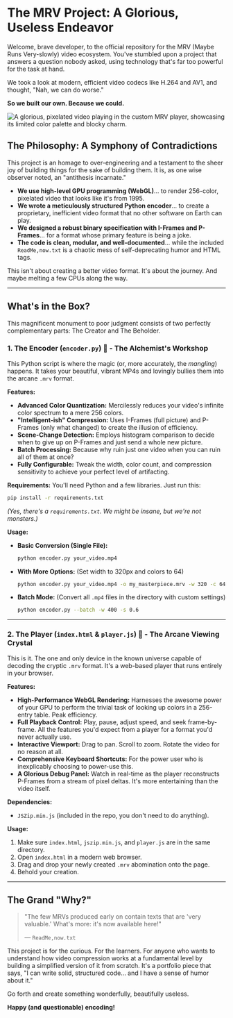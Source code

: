 # The MRV Project: A Glorious, Useless Endeavor

Welcome, brave developer, to the official repository for the MRV (Maybe Runs Very-slowly) video ecosystem. You've stumbled upon a project that answers a question nobody asked, using technology that's far too powerful for the task at hand.

We took a look at modern, efficient video codecs like H.264 and AV1, and thought, "Nah, we can do worse."

**So we built our own. Because we could.**

![A glorious, pixelated video playing in the custom MRV player, showcasing its limited color palette and blocky charm.](https://i.imgur.com/placeholder.gif "This is probably what it would look like if we bothered to make a demo GIF.")

## The Philosophy: A Symphony of Contradictions

This project is an homage to over-engineering and a testament to the sheer joy of building things for the sake of building them. It is, as one wise observer noted, an "antithesis incarnate."

*   **We use high-level GPU programming (WebGL)**... to render 256-color, pixelated video that looks like it's from 1995.
*   **We wrote a meticulously structured Python encoder**... to create a proprietary, inefficient video format that no other software on Earth can play.
*   **We designed a robust binary specification with I-Frames and P-Frames**... for a format whose primary feature is being a joke.
*   **The code is clean, modular, and well-documented**... while the included `ReadMe,now.txt` is a chaotic mess of self-deprecating humor and HTML tags.

This isn't about creating a better video format. It's about the journey. And maybe melting a few CPUs along the way.

---

## What's in the Box?

This magnificent monument to poor judgment consists of two perfectly complementary parts: The Creator and The Beholder.

### 1. The Encoder (`encoder.py`) 🔧 - The Alchemist's Workshop

This Python script is where the magic (or, more accurately, the *mangling*) happens. It takes your beautiful, vibrant MP4s and lovingly bullies them into the arcane `.mrv` format.

**Features:**
*   **Advanced Color Quantization:** Mercilessly reduces your video's infinite color spectrum to a mere 256 colors.
*   **"Intelligent-ish" Compression:** Uses I-Frames (full picture) and P-Frames (only what changed) to create the illusion of efficiency.
*   **Scene-Change Detection:** Employs histogram comparison to decide when to give up on P-Frames and just send a whole new picture.
*   **Batch Processing:** Because why ruin just one video when you can ruin all of them at once?
*   **Fully Configurable:** Tweak the width, color count, and compression sensitivity to achieve your perfect level of artifacting.

**Requirements:**
You'll need Python and a few libraries. Just run this:
```bash
pip install -r requirements.txt
```
*(Yes, there's a `requirements.txt`. We might be insane, but we're not monsters.)*

**Usage:**

*   **Basic Conversion (Single File):**
    ```bash
    python encoder.py your_video.mp4
    ```

*   **With More Options:** (Set width to 320px and colors to 64)
    ```bash
    python encoder.py your_video.mp4 -o my_masterpiece.mrv -w 320 -c 64
    ```

*   **Batch Mode:** (Convert all `.mp4` files in the directory with custom settings)
    ```bash
    python encoder.py --batch -w 400 -s 0.6
    ```

---

### 2. The Player (`index.html` & `player.js`) 🔮 - The Arcane Viewing Crystal

This is it. The one and only device in the known universe capable of decoding the cryptic `.mrv` format. It's a web-based player that runs entirely in your browser.

**Features:**
*   **High-Performance WebGL Rendering:** Harnesses the awesome power of your GPU to perform the trivial task of looking up colors in a 256-entry table. Peak efficiency.
*   **Full Playback Control:** Play, pause, adjust speed, and seek frame-by-frame. All the features you'd expect from a player for a format you'd never actually use.
*   **Interactive Viewport:** Drag to pan. Scroll to zoom. Rotate the video for no reason at all.
*   **Comprehensive Keyboard Shortcuts:** For the power user who is inexplicably choosing to power-use this.
*   **A Glorious Debug Panel:** Watch in real-time as the player reconstructs P-Frames from a stream of pixel deltas. It's more entertaining than the video itself.

**Dependencies:**
*   `JSZip.min.js` (included in the repo, you don't need to do anything).

**Usage:**

1.  Make sure `index.html`, `jszip.min.js`, and `player.js` are in the same directory.
2.  Open `index.html` in a modern web browser.
3.  Drag and drop your newly created `.mrv` abomination onto the page.
4.  Behold your creation.

---

## The Grand "Why?"

> "The few MRVs produced early on contain texts that are 'very valuable.' What's more: it's now available here!"
>
> — `ReadMe,now.txt`

This project is for the curious. For the learners. For anyone who wants to understand how video compression works at a fundamental level by building a simplified version of it from scratch. It's a portfolio piece that says, "I can write solid, structured code... and I have a sense of humor about it."

Go forth and create something wonderfully, beautifully useless.

**Happy (and questionable) encoding!**
